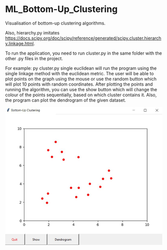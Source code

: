 # ML_Bottom-Up_Clustering


Visualisation of bottom-up clustering algorithms.

Also, hierarchy.py imitates https://docs.scipy.org/doc/scipy/reference/generated/scipy.cluster.hierarchy.linkage.html.

To run the application, you need to run cluster.py in the same folder with the other .py files in the project.

For example: py cluster.py single euclidean will run the program using the single linkage method with the euclidean metric.
The user will be able to plot points on the graph using the mouse or use the random button which will plot 10 points with random coordinates.
After plotting the points and running the algorithm, you can use the show button which will change the colour of the points sequentially, based on which cluster contains it.
Also, the program can plot the dendrogram of the given dataset.

![sample1](sample1.JPG)
